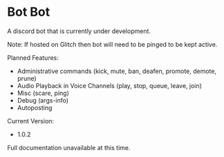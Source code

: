 # Bot Bot
A discord bot that is currently under development. 

Note: If hosted on Glitch then bot will need to be pinged to be kept active.

Planned Features:
- Administrative commands (kick, mute, ban, deafen, promote, demote, prune)
- Audio Playback in Voice Channels (play, stop, queue, leave, join)
- Misc (scare, ping)
- Debug (args-info)
- Autoposting

Current Version:
- 1.0.2

Full documentation unavailable at this time.
